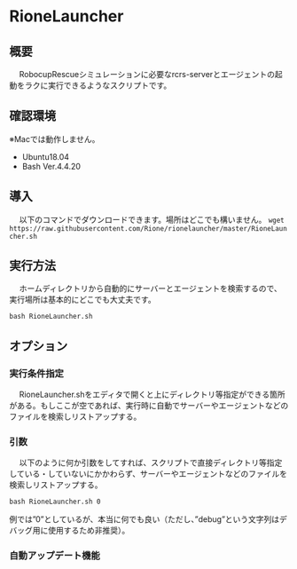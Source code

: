 # RioneLauncher
## 概要
&nbsp;　RobocupRescueシミュレーションに必要なrcrs-serverとエージェントの起動をラクに実行できるようなスクリプトです。

## 確認環境
※Macでは動作しません。  
- Ubuntu18.04  
- Bash Ver.4.4.20  

## 導入
&nbsp;　以下のコマンドでダウンロードできます。場所はどこでも構いません。
`wget https://raw.githubusercontent.com/Rione/rionelauncher/master/RioneLauncher.sh`

## 実行方法
&nbsp;　ホームディレクトリから自動的にサーバーとエージェントを検索するので、実行場所は基本的にどこでも大丈夫です。  

`bash RioneLauncher.sh`  

## オプション
### 実行条件指定
&nbsp;　RioneLauncher.shをエディタで開くと上にディレクトリ等指定ができる箇所がある。もしここが空であれば、実行時に自動でサーバーやエージェントなどのファイルを検索しリストアップする。

### 引数
&nbsp;　以下のように何か引数をしてすれば、スクリプトで直接ディレクトリ等指定している・していないにかかわらず、サーバーやエージェントなどのファイルを検索しリストアップする。  

`bash RioneLauncher.sh 0`

例では”0”としているが、本当に何でも良い（ただし、”debug”という文字列はデバッグ用に使用するため非推奨）。

### 自動アップデート機能